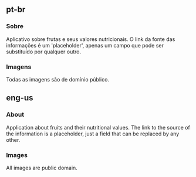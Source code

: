 ## pt-br
### Sobre
Aplicativo sobre frutas e seus valores nutricionais. O link da fonte das informações é um 'placeholder', apenas um campo que pode ser substituído por qualquer outro.  <br>
### Imagens
Todas as imagens são de domínio público. <br>
## eng-us
### About
Application about fruits and their nutritional values. The link to the source of the information is a placeholder, just a field that can be replaced by any other. 
### Images
All images are public domain.
